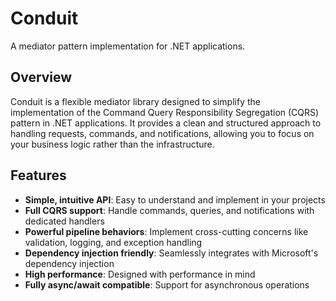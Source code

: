 # Conduit

A mediator pattern implementation for .NET applications.

## Overview

Conduit is a flexible mediator library designed to simplify the implementation of the Command Query Responsibility Segregation (CQRS) pattern in .NET applications. It provides a clean and structured approach to handling requests, commands, and notifications, allowing you to focus on your business logic rather than the infrastructure.

## Features

- **Simple, intuitive API**: Easy to understand and implement in your projects
- **Full CQRS support**: Handle commands, queries, and notifications with dedicated handlers
- **Powerful pipeline behaviors**: Implement cross-cutting concerns like validation, logging, and exception handling
- **Dependency injection friendly**: Seamlessly integrates with Microsoft's dependency injection
- **High performance**: Designed with performance in mind
- **Fully async/await compatible**: Support for asynchronous operations